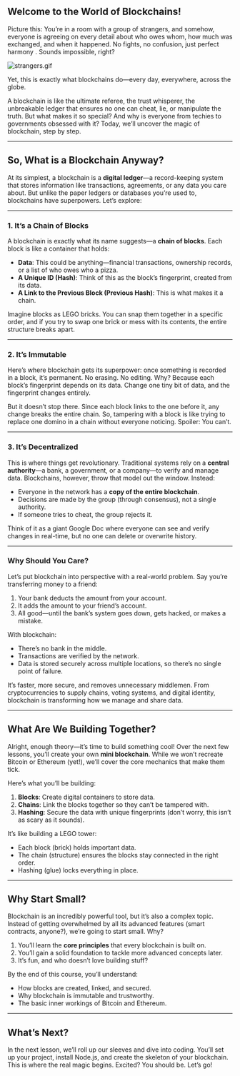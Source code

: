 ## **Welcome to the World of Blockchains!**

Picture this: You’re in a room with a group of strangers, and somehow, everyone is agreeing on every detail about who owes whom, how much was exchanged, and when it happened. No fights, no confusion, just perfect harmony . Sounds impossible, right? 

![strangers.gif](https://raw.githubusercontent.com/The-Web3-Compass/web3-compass-data-repository/refs/heads/main/buildlab/build-your-own-blockchain/images/getting-started-with-blockchain/strangers.gif)

Yet, this is exactly what blockchains do—every day, everywhere, across the globe.

A blockchain is like the ultimate referee, the trust whisperer, the unbreakable ledger that ensures no one can cheat, lie, or manipulate the truth. But what makes it so special? And why is everyone from techies to governments obsessed with it? Today, we’ll uncover the magic of blockchain, step by step.

---

## **So, What is a Blockchain Anyway?**

At its simplest, a blockchain is a **digital ledger**—a record-keeping system that stores information like transactions, agreements, or any data you care about. But unlike the paper ledgers or databases you’re used to, blockchains have superpowers. Let’s explore:

---

### **1. It’s a Chain of Blocks**

A blockchain is exactly what its name suggests—a **chain of blocks**. Each block is like a container that holds:

- **Data**: This could be anything—financial transactions, ownership records, or a list of who owes who a pizza.
- **A Unique ID (Hash)**: Think of this as the block’s fingerprint, created from its data.
- **A Link to the Previous Block (Previous Hash)**: This is what makes it a chain.

Imagine blocks as LEGO bricks. You can snap them together in a specific order, and if you try to swap one brick or mess with its contents, the entire structure breaks apart.

---

### **2. It’s Immutable**

Here’s where blockchain gets its superpower: once something is recorded in a block, it’s permanent. No erasing. No editing. Why? Because each block’s fingerprint depends on its data. Change one tiny bit of data, and the fingerprint changes entirely.

But it doesn’t stop there. Since each block links to the one before it, any change breaks the entire chain. So, tampering with a block is like trying to replace one domino in a chain without everyone noticing. Spoiler: You can’t.

---

### **3. It’s Decentralized**

This is where things get revolutionary. Traditional systems rely on a **central authority**—a bank, a government, or a company—to verify and manage data. Blockchains, however, throw that model out the window. Instead:

- Everyone in the network has a **copy of the entire blockchain**.
- Decisions are made by the group (through consensus), not a single authority.
- If someone tries to cheat, the group rejects it.

Think of it as a giant Google Doc where everyone can see and verify changes in real-time, but no one can delete or overwrite history.

---

### **Why Should You Care?**

Let’s put blockchain into perspective with a real-world problem. Say you’re transferring money to a friend:

1. Your bank deducts the amount from your account.
2. It adds the amount to your friend’s account.
3. All good—until the bank’s system goes down, gets hacked, or makes a mistake.

With blockchain:

- There’s no bank in the middle.
- Transactions are verified by the network.
- Data is stored securely across multiple locations, so there’s no single point of failure.

It’s faster, more secure, and removes unnecessary middlemen. From cryptocurrencies to supply chains, voting systems, and digital identity, blockchain is transforming how we manage and share data.

---

## **What Are We Building Together?**

Alright, enough theory—it’s time to build something cool! Over the next few lessons, you’ll create your own **mini blockchain**. While we won’t recreate Bitcoin or Ethereum (yet!), we’ll cover the core mechanics that make them tick.

Here’s what you’ll be building:

1. **Blocks**: Create digital containers to store data.
2. **Chains**: Link the blocks together so they can’t be tampered with.
3. **Hashing**: Secure the data with unique fingerprints (don’t worry, this isn’t as scary as it sounds).

It’s like building a LEGO tower:

- Each block (brick) holds important data.
- The chain (structure) ensures the blocks stay connected in the right order.
- Hashing (glue) locks everything in place.

---

## **Why Start Small?**

Blockchain is an incredibly powerful tool, but it’s also a complex topic. Instead of getting overwhelmed by all its advanced features (smart contracts, anyone?), we’re going to start small. Why?

1. You’ll learn the **core principles** that every blockchain is built on.
2. You’ll gain a solid foundation to tackle more advanced concepts later.
3. It’s fun, and who doesn’t love building stuff?

By the end of this course, you’ll understand:

- How blocks are created, linked, and secured.
- Why blockchain is immutable and trustworthy.
- The basic inner workings of Bitcoin and Ethereum.

---

## **What’s Next?**

In the next lesson, we’ll roll up our sleeves and dive into coding. You’ll set up your project, install Node.js, and create the skeleton of your blockchain. This is where the real magic begins. Excited? You should be. Let’s go!